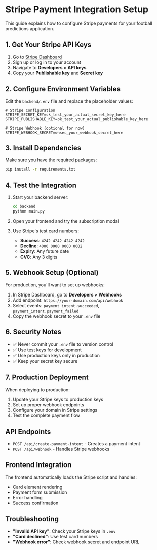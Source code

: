 # Stripe Payment Integration Setup

This guide explains how to configure Stripe payments for your football predictions application.

## 1. Get Your Stripe API Keys

1. Go to [Stripe Dashboard](https://dashboard.stripe.com/)
2. Sign up or log in to your account
3. Navigate to **Developers > API keys**
4. Copy your **Publishable key** and **Secret key**

## 2. Configure Environment Variables

Edit the `backend/.env` file and replace the placeholder values:

```env
# Stripe Configuration
STRIPE_SECRET_KEY=sk_test_your_actual_secret_key_here
STRIPE_PUBLISHABLE_KEY=pk_test_your_actual_publishable_key_here

# Stripe Webhook (optional for now)
STRIPE_WEBHOOK_SECRET=whsec_your_webhook_secret_here
```

## 3. Install Dependencies

Make sure you have the required packages:

```bash
pip install -r requirements.txt
```

## 4. Test the Integration

1. Start your backend server:
   ```bash
   cd backend
   python main.py
   ```

2. Open your frontend and try the subscription modal
3. Use Stripe's test card numbers:
   - **Success**: `4242 4242 4242 4242`
   - **Decline**: `4000 0000 0000 0002`
   - **Expiry**: Any future date
   - **CVC**: Any 3 digits

## 5. Webhook Setup (Optional)

For production, you'll want to set up webhooks:

1. In Stripe Dashboard, go to **Developers > Webhooks**
2. Add endpoint: `https://your-domain.com/api/webhook`
3. Select events: `payment_intent.succeeded`, `payment_intent.payment_failed`
4. Copy the webhook secret to your `.env` file

## 6. Security Notes

- ✅ Never commit your `.env` file to version control
- ✅ Use test keys for development
- ✅ Use production keys only in production
- ✅ Keep your secret key secure

## 7. Production Deployment

When deploying to production:

1. Update your Stripe keys to production keys
2. Set up proper webhook endpoints
3. Configure your domain in Stripe settings
4. Test the complete payment flow

## API Endpoints

- `POST /api/create-payment-intent` - Creates a payment intent
- `POST /api/webhook` - Handles Stripe webhooks

## Frontend Integration

The frontend automatically loads the Stripe script and handles:
- Card element rendering
- Payment form submission
- Error handling
- Success confirmation

## Troubleshooting

- **"Invalid API key"**: Check your Stripe keys in `.env`
- **"Card declined"**: Use test card numbers
- **"Webhook error"**: Check webhook secret and endpoint URL 